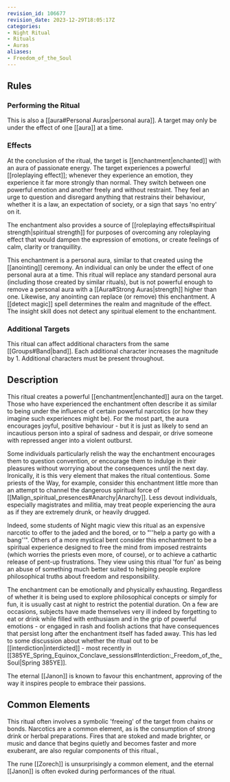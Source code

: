```yaml
---
revision_id: 106677
revision_date: 2023-12-29T18:05:17Z
categories:
- Night Ritual
- Rituals
- Auras
aliases:
- Freedom_of_the_Soul
---
```


## Rules

### Performing the Ritual
 

 This is also a [[aura#Personal Auras|personal aura]]. A target may only be under the effect of one [[aura]] at a time.

### Effects
At the conclusion of the ritual, the target is [[enchantment|enchanted]] with an aura of passionate energy. The target experiences a powerful [[roleplaying effect]]; whenever they experience an emotion, they experience it far more strongly than normal. They switch between one powerful emotion and another freely and without restraint. They feel an urge to question and disregard anything that restrains their behaviour, whether it is a law, an expectation of society, or a sign that says 'no entry' on it.

The enchantment also provides a source of [[roleplaying effects#spiritual strength|spiritual strength]] for purposes of overcoming any roleplaying effect that would dampen the expression of emotions, or create feelings of calm, clarity or tranquillity.

This enchantment is a personal aura, similar to that created using the [[anointing]] ceremony. An individual can only be under the effect of one personal aura at a time. This ritual will replace any standard personal aura (including those created by similar rituals), but is not powerful enough to remove a personal aura with a [[Aura#Strong Auras|strength]] higher than one. Likewise, any anointing can replace (or remove) this enchantment. A [[detect magic]] spell determines the realm and magnitude of the effect. The insight skill does not detect any spiritual element to the enchantment.



### Additional Targets
This ritual can affect additional characters from the same [[Groups#Band|band]]. Each additional character increases the magnitude by 1. Additional characters must be present throughout.

## Description
This ritual creates a powerful [[enchantment|enchanted]] aura on the target. Those who have experienced the enchantment often describe it as similar to being under the influence of certain powerful narcotics (or how they imagine such experiences might be). For the most part, the aura encourages joyful, positive behaviour - but it is just as likely to send an incautious person into a spiral of sadness and despair, or drive someone with repressed anger into a violent outburst. 

Some individuals particularly relish the way the enchantment encourages them to question convention, or encourage them to indulge in their pleasures without worrying about the consequences until the next day. Ironically, it is this very element that makes the ritual contentious. Some priests of the Way, for example, consider this enchantment little more than an attempt to channel the dangerous spiritual force of [[Malign_spiritual_presences#Anarchy|Anarchy]]. Less devout individuals, especially magistrates and militia, may treat people experiencing the aura as if they are extremely drunk, or heavily drugged.

Indeed, some students of Night magic view this ritual as an expensive narcotic to offer to the jaded and the bored, or to "''help a party go with a bang''". Others of a more mystical bent consider this enchantment to be a spiritual experience designed to free the mind from imposed restraints (which worries the priests even more, of course), or to achieve a cathartic release of pent-up frustrations. They view using this ritual 'for fun' as being an abuse of something much better suited to helping people explore philosophical truths about freedom and responsibility.  

The enchantment can be emotionally and physically exhausting. Regardless of whether it is being used to explore philosophical concepts or simply for fun, it is usually cast at night to restrict the potential duration. On a few are occasions, subjects have made themselves very ill indeed by forgetting to eat or drink while filled with enthusiasm and in the grip of powerful emotions - or engaged in rash and foolish actions that have consequences that persist long after the enchantment itself has faded away. This has led to some discussion about whether the ritual out to be [[interdiction|interdicted]] - most recently in [[385YE_Spring_Equinox_Conclave_sessions#Interdiction:_Freedom_of_the_Soul|Spring 385YE]].

The eternal [[Janon]] is known to favour this enchantment, approving of the way it inspires people to embrace their passions.

## Common Elements
This ritual often involves a symbolic 'freeing' of the target from chains or bonds. Narcotics are a common element, as is the consumption of strong drink or herbal preparations. Fires that are stoked and made brighter, or music and dance that begins quietly and becomes faster and more exuberant, are also regular components of this ritual., 

The rune [[Zorech]] is unsurprisingly a common element, and the eternal [[Janon]] is often evoked during performances of the ritual.



